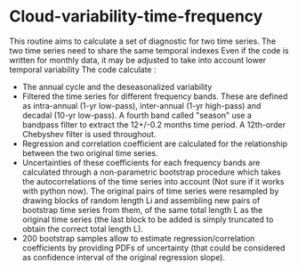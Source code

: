 # Cloud-variability-time-frequency
This routine aims to calculate a set of diagnostic for two time series.
The two time series need to share the same temporal indexes
Even if the code is written for monthly data, it may be adjusted to take into account lower temporal variability
The code calculate :
- The annual cycle and the deseasonalized variability
- Filtered the time series for different frequency bands. These are defined as intra-annual (1-yr low-pass), inter-annual (1-yr high-pass) and decadal (10-yr low-pass). A fourth band called "season" use a bandpass filter to extract the 12+/-0.2 months time period. A 12th-order Chebyshev filter is used throughout.
- Regression and correlation coefficient are calculated for the relationship between the two original time series.
- Uncertainties of these coefficients for each frequency bands are calculated through a non-parametric bootstrap procedure which takes the autocorrelations of the
time series into account (Not sure if it works with python now). The original pairs of time series were resampled by drawing blocks of random length Li and assembling new pairs of bootstrap time series from them, of the same total length L as the original time series (the last block to be added is simply truncated to obtain the correct total length L).
- 200 bootstrap samples allow to estimate regression/correlation coefficients by providing PDFs of uncertainty (that could be considered as confidence interval of the original regression slope).

